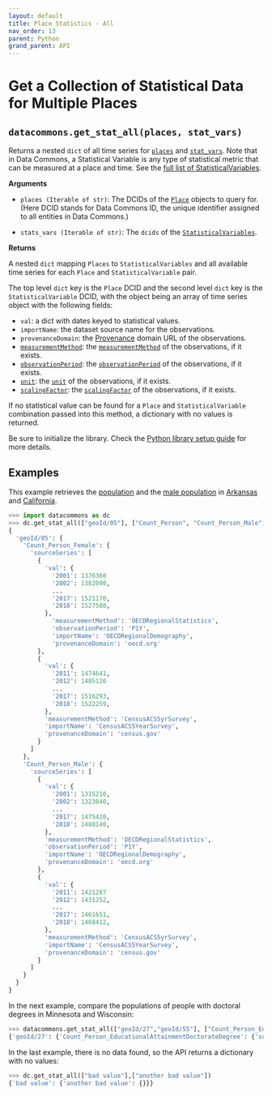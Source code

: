```yaml
---
layout: default
title: Place Statistics - All
nav_order: 13
parent: Python
grand_parent: API
---
```


# Get a Collection of Statistical Data for Multiple Places

## `datacommons.get_stat_all(places, stat_vars)`

Returns a nested `dict` of all time series for [`places`](https://datacommons.org/browser/Place) and [`stat_vars`](https://datacommons.org/browser/StatisticalVariable).
Note that in Data Commons, a Statistical Variable is any type of statistical metric that can be measured at a place and
time. See the [full list of StatisticalVariables](/statistical_variables.html).

**Arguments**

- `places (Iterable of str)`: The DCIDs of the [`Place`](https://datacommons.org/browser/Place) objects to query for. (Here DCID stands for Data Commons ID, the unique identifier assigned to all entities in Data Commons.)

- `stats_vars (Iterable of str)`: The `dcids` of the
  [`StatisticalVariables`](https://datacommons.org/browser/StatisticalVariable).

**Returns**

A nested `dict` mapping `Places` to `StatisticalVariables` and all available
time series for each `Place` and `StatisticalVariable` pair.

The top level `dict` key is the `Place` DCID and the second level `dict` key is the
`StatisticalVariable` DCID, with the object being an array of time series object
with the following fields:

- `val`: a dict with dates keyed to statistical values.
- `importName`: the dataset source name for the observations.
- `provenanceDomain`: the [Provenance](https://datacommons.org/browser/Provenance) domain URL of the observations.
- [`measurementMethod`](/glossary.html): the [`measurementMethod`](https://datacommons.org/browser/measurementMethod) of the observations, if it exists.
- [`observationPeriod`](/glossary.html): the [`observationPeriod`](https://datacommons.org/browser/observationPeriod) of the observations, if it exists.
- [`unit`](/glossary.html): the [`unit`](https://datacommons.org/browser/unit) of the observations, if it exists.
- [`scalingFactor`](/glossary.html): the [`scalingFactor`](https://datacommons.org/browser/scalingFactor) of the observations, if it exists.

If no statistical value can be found for a `Place` and `StatisticalVariable` combination passed into this method, a dictionary with no values is returned.

Be sure to initialize the library. Check the [Python library setup guide](/api/python/) for more details.

## Examples

This example retrieves the [population](https://datacommons.org/browser/Count_Person) and the [male population](https://datacommons.org/browser/Count_Person_Male) in [Arkansas](https://datacommons.org/browser/geoId/05) and
[California](https://datacommons.org/browser/geoId/06).

```python
>>> import datacommons as dc
>>> dc.get_stat_all(["geoId/05"], ["Count_Person", "Count_Person_Male"])
{
  'geoId/05': {
    'Count_Person_Female': {
      'sourceSeries': [
        {
          'val': {
            '2001': 1376360
            '2002': 1382090,
            ...
            '2017': 1521170,
            '2018': 1527580,
          },
            'measurementMethod': 'OECDRegionalStatistics',
            'observationPeriod': 'P1Y',
            'importName': 'OECDRegionalDemography',
            'provenanceDomain': 'oecd.org'
        },
        {
          'val': {
            '2011': 1474641,
            '2012': 1485120
            ...
            '2017': 1516293,
            '2018': 1522259,
          },
          'measurementMethod': 'CensusACS5yrSurvey',
          'importName': 'CensusACS5YearSurvey',
          'provenanceDomain': 'census.gov'
        }
      ]
    },
    'Count_Person_Male': {
      'sourceSeries': [
        {
          'val': {
            '2001': 1315210,
            '2002': 1323840,
            ...
            '2017': 1475420,
            '2018': 1480140,
          },
          'measurementMethod': 'OECDRegionalStatistics',
          'observationPeriod': 'P1Y',
          'importName': 'OECDRegionalDemography',
          'provenanceDomain': 'oecd.org'
        },
        {
          'val': {
            '2011': 1421287
            '2012': 1431252,
            ...
            '2017': 1461651,
            '2018': 1468412,
          },
          'measurementMethod': 'CensusACS5yrSurvey',
          'importName': 'CensusACS5YearSurvey',
          'provenanceDomain': 'census.gov'
        }
      ]
    }
  }
}
```

In the next example, compare the populations of people with doctoral degrees in Minnesota and Wisconsin:

```python
>>> datacommons.get_stat_all(["geoId/27","geoId/55"], ["Count_Person_EducationalAttainmentDoctorateDegree"])
{'geoId/27': {'Count_Person_EducationalAttainmentDoctorateDegree': {'sourceSeries': [{'val': {'2016': 50039, '2017': 52737, '2018': 54303, '2012': 40961, '2013': 42511, '2014': 44713, '2015': 47323}, 'measurementMethod': 'CensusACS5yrSurvey', 'importName': 'CensusACS5YearSurvey', 'provenanceDomain': 'census.gov', 'provenanceUrl': 'https://www.census.gov/'}]}}, 'geoId/55': {'Count_Person_EducationalAttainmentDoctorateDegree': {'sourceSeries': [{'val': {'2017': 43737, '2018': 46071, '2012': 38052, '2013': 38711, '2014': 40133, '2015': 41387, '2016': 42590}, 'measurementMethod': 'CensusACS5yrSurvey', 'importName': 'CensusACS5YearSurvey', 'provenanceDomain': 'census.gov', 'provenanceUrl': 'https://www.census.gov/'}]}}}
```

In the last example, there is no data found, so the API returns a dictionary with no values:

```python
>>> dc.get_stat_all(["bad value"],["another bad value"])
{'bad value': {'another bad value': {}}}
```
